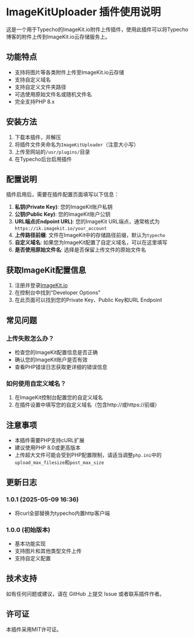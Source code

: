 # ImageKitUploader 插件使用说明

这是一个用于Typecho的ImageKit.io附件上传插件，使用此插件可以将Typecho博客的附件上传到ImageKit.io云存储服务上。

## 功能特点

- 支持将图片等各类附件上传至ImageKit.io云存储
- 支持自定义域名
- 支持自定义文件夹路径
- 可选使用原始文件名或随机文件名
- 完全支持PHP 8.x

## 安装方法

1. 下载本插件，并解压
2. 将插件文件夹命名为`ImageKitUploader`（注意大小写）
3. 上传至网站的`/usr/plugins/`目录
4. 在Typecho后台启用插件

## 配置说明

插件启用后，需要在插件配置页面填写以下信息：

1. **私钥(Private Key)**: 您的ImageKit账户私钥
2. **公钥(Public Key)**: 您的ImageKit账户公钥
3. **URL端点(Endpoint URL)**: 您的ImageKit URL端点，通常格式为`https://ik.imagekit.io/your_account`
4. **上传路径前缀**: 文件在ImageKit中的存储路径前缀，默认为`typecho`
5. **自定义域名**: 如果您为ImageKit配置了自定义域名，可以在这里填写
6. **是否使用原始文件名**: 选择是否保留上传文件的原始文件名

## 获取ImageKit配置信息

1. 注册并登录[ImageKit.io](https://imagekit.io/)
2. 在控制台中找到"Developer Options"
3. 在此页面可以找到您的Private Key、Public Key和URL Endpoint

## 常见问题

### 上传失败怎么办？

- 检查您的ImageKit配置信息是否正确
- 确认您的ImageKit账户是否有效
- 查看PHP错误日志获取更详细的错误信息

### 如何使用自定义域名？

1. 在ImageKit控制台配置您的自定义域名
2. 在插件设置中填写您的自定义域名（包含http://或https://前缀）

## 注意事项

- 本插件需要PHP支持cURL扩展
- 建议使用PHP 8.0或更高版本
- 上传超大文件可能会受到PHP配置限制，请适当调整`php.ini`中的`upload_max_filesize`和`post_max_size`

## 更新日志

### 1.0.1 (2025-05-09 16:36)
- 将curl全部替换为typecho内置http客户端

### 1.0.0 (初始版本)
- 基本功能实现
- 支持图片和其他类型文件上传
- 支持自定义配置

## 技术支持

如有任何问题或建议，请在 GitHub 上提交 Issue 或者联系插件作者。

## 许可证

本插件采用MIT许可证。
